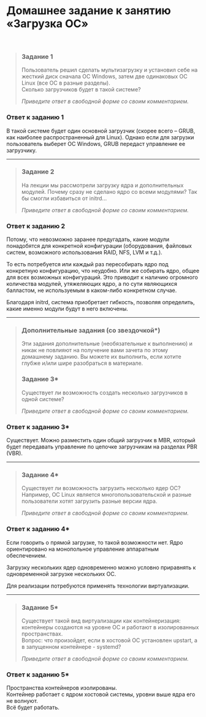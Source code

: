 # Домашнее задание к занятию «Загрузка ОС»
<br>

> ### Задание 1
> Пользователь решил сделать мультизагрузку и установил себе на жесткий диск сначала ОС Windows, затем две одинаковых ОС Linux (все ОС в разные разделы).  
> Сколько загрузчиков будет в такой системе?
>
> *Приведите ответ в свободной форме со своим комментарием.*
> 
### Ответ к заданию 1
В такой системе будет один основной загрузчик (скорее всего – GRUB, как наиболее распространенный для Linux). Однако если для загрузки пользователь выберет ОС Windows, GRUB передаст управление ее загрузчику.

---

> ### Задание 2
> На лекции мы рассмотрели загрузку ядра и дополнительных модулей. Почему сразу не сделано ядро со всеми модулями? Так бы смогли избавиться от initrd...  
>
> *Приведите ответ в свободной форме со своим комментарием.*
>
### Ответ к заданию 2
Потому, что невозможно заранее предугадать, какие модули понадобятся для конкретной конфигурации (оборудования, файловых систем, возможного использования RAID, NFS, LVM и т.д.).

То есть потребуется или каждый раз пересобирать ядро под конкретную конфигурацию, что неудобно. Или же собирать ядро, общее для всех возможных конфигураций. Это приводит к наличию огромного количества модулей, утяжеляющих ядро, а по сути являющихся балластом, не используемым в каком-либо конкретном случае.

Благодаря initrd, система приобретает гибкость, позволяя определить, какие именно модули будут в него включены.

---

> ### Дополнительные задания (со звездочкой*)
> Эти задания дополнительные (необязательные к выполнению) и никак не повлияют на получение вами зачета по этому домашнему заданию. Вы можете их выполнить, если хотите глубже и/или шире разобраться в материале.
>
> ### Задание 3*
> Существует ли возможность создать несколько загрузчиков в одной системе?
>
> *Приведите ответ в свободной форме со своим комментарием.*
>
### Ответ к заданию 3*
Существует. Можно разместить один общий загрузчик в MBR, который будет передавать управление по цепочке загрузчикам на разделах PBR (VBR).

---

> ### Задание 4*
> Существует ли возможность загрузить несколько ядер ОС?  
> Например, ОС Linux является многопользовательской и разные пользователи хотят загрузить разные версии ядра.  
>
> *Приведите ответ в свободной форме со своим комментарием.*
>
### Ответ к заданию 4*
Если говорить о прямой загрузке, то такой возможности нет. Ядро ориентировано на монопольное управление аппаратным обеспечением.

Загрузку нескольких ядер одновременно можно условно приравнять к одновременной загрузке нескольких ОС.

Для реализации потребуются применять технологии виртуализации.

---

> ### Задание 5*
> Существует такой вид виртуализации как контейнеризация: контейнеры создаются на уровне ОС и работают в изолированных пространствах.  
> Вопрос: что произойдет, если в хостовой ОС установлен upstart, а в запущенном контейнере - systemd?  
>
> *Приведите ответ в свободной форме со своим комментарием.*
>
### Ответ к заданию 5*
Пространства контейнеров изолированы.  
Контейнер работает с ядром хостовой системы, уровни выше ядра его не волнуют.  
Всё будет работать.
